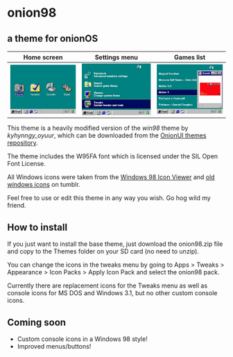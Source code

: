 # onion98
## a theme for onionOS

|         Home screen            |           Settings menu          |         Games list            |
| ------------------------------ | -------------------------------- | ----------------------------- |
| ![home screen](./preview1.png) | ![settings menu](./preview2.png) | ![games list](./preview3.png) |
  

This theme is a heavily modified version of the *win98* theme by _kyhynngy_oyuur_, which can be downloaded from the [OnionUI themes repository](https://github.com/OnionUI/Themes?tab=readme-ov-file).

The theme includes the W95FA font which is licensed under the SIL Open Font License.

All Windows icons were taken from the [Windows 98 Icon Viewer](https://win98icons.alexmeub.com/) and [old windows icons](https://oldwindowsicons.tumblr.com/) on tumblr. 

Feel free to use or edit this theme in any way you wish.  Go hog wild my friend.

## How to install
If you just want to install the base theme, just download the onion98.zip file and copy to the Themes folder on your SD card (no need to unzip).

You can change the icons in the tweaks menu by going to Apps > Tweaks > Appearance > Icon Packs > Apply Icon Pack and select the onion98 pack.

Currently there are replacement icons for the Tweaks menu as well as console icons for MS DOS and Windows 3.1, but no other custom console icons.

## Coming soon
- Custom console icons in a Windows 98 style!
- Improved menus/buttons!
